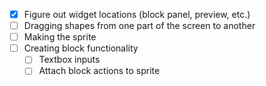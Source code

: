 - [x] Figure out widget locations (block panel, preview, etc.)
- [ ] Dragging shapes from one part of the screen to another
- [ ] Making the sprite
- [ ] Creating block functionality
    - [ ] Textbox inputs
    - [ ] Attach block actions to sprite